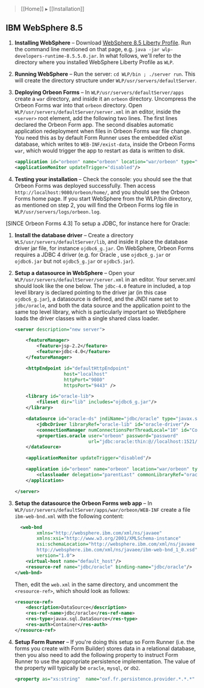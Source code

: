 > [[Home]] ▸ [[Installation]]

## IBM WebSphere 8.5

1. **Installing WebSphere** – Download [WebSphere 8.5 Liberty Profile][7]. Run the command line mentioned on that page, e.g. `java -jar wlp-developers-runtime-8.5.5.0.jar`. In what follows, we'll refer to the directory where you installed WebSphere Liberty Profile as `WLP`.
2. **Running WebSphere** – Run the server: `cd WLP/bin ; ./server run`. This will create the directory structure under `WLP/usr/servers/defaultServer`.
3. **Deploying Orbeon Forms** – In `WLP/usr/servers/defaultServer/apps` create a `war` directory, and inside it an `orbeon` directory. Uncompress the Orbeon Forms war into that `orbeon` directory. Open `WLP/usr/servers/defaultServer/server.xml` in an editor, inside the `<server>` root element, add the following two lines. The first lines declared the Orbeon Form app. The second disables automatic application redeployment when files in Orbeon Forms war file change. You need this as by default Form Runner uses the embedded eXist database, which writes to `WEB-INF/exist-data`, inside the Orbeon Forms `war`, which would trigger the app to restart as data is written to disk.

    ```xml
    <application id="orbeon" name="orbeon" location="war/orbeon" type="war"/>
    <applicationMonitor updateTrigger="disabled"/>
    ```
4. **Testing your installation** – Check the console: you should see the that Orbeon Forms was deployed successfully. Then access `http://localhost:9080/orbeon/home/`, and you should see the Orbeon Forms home page. If you start WebSphere from the WLP/bin directory, as mentioned on step 2, you will find the Orbeon Forms log file in `WLP/usr/servers/logs/orbeon.log`.

[SINCE Orbeon Forms 4.3] To setup a JDBC, for instance here for Oracle:

1. **Install the database driver** – Create a directory `WLS/usr/servers/defaultServer/lib`, and inside it place the database driver jar file, for instance `ojdbc6_g.jar`. On WebSphere, Orbeon Forms requires a JDBC 4 driver (e.g. for Oracle , use `ojdbc6_g.jar` or `ojdbc6.jar` but not `ojdbc5_g.jar` or `ojdbc5.jar`).
2. **Setup a datasource in WebSphere** – Open your `WLP/usr/servers/defaultServer/server.xml` in an editor. Your server.xml should look like the one below.  The `jdbc-4.0` feature in included, a top level library is declared pointing to the driver jar (in this case `ojdbc6_g.jar`), a datasource is defined, and the JNDI name set to `jdbc/oracle`, and both the data source and the application point to the same top level library, which is particularly important so WebSphere loads the driver classes with a single shared class loader.

    ```xml
    <server description="new server">

        <featureManager>
            <feature>jsp-2.2</feature>
            <feature>jdbc-4.0</feature>
        </featureManager>

        <httpEndpoint id="defaultHttpEndpoint"
                      host="localhost"
                      httpPort="9080"
                      httpsPort="9443" />

        <library id="oracle-lib">
            <fileset dir="lib" includes="ojdbc6_g.jar"/>
        </library>

        <dataSource id="oracle-ds" jndiName="jdbc/oracle" type="javax.sql.DataSource">
            <jdbcDriver libraryRef="oracle-lib" id="oracle-driver"/>
            <connectionManager numConnectionsPerThreadLocal="10" id="ConnectionManager" minPoolSize="1"/>
            <properties.oracle user="orbeon" password="password"
                               url="jdbc:oracle:thin:@//localhost:1521/orbeon"/>
        </dataSource>

        <applicationMonitor updateTrigger="disabled"/>

        <application id="orbeon" name="orbeon" location="war/orbeon" type="war">
            <classloader delegation="parentLast" commonLibraryRef="oracle-lib"/>
        </application>

    </server>
    ```
3. **Setup the datasource the Orbeon Forms web app** – In `WLP/usr/servers/defaultServer/apps/war/orbeon/WEB-INF` create a file `ibm-web-bnd.xml` with the following content:

    ```xml
      <web-bnd
            xmlns="http://websphere.ibm.com/xml/ns/javaee"
            xmlns:xsi="http://www.w3.org/2001/XMLSchema-instance"
            xsi:schemaLocation="http://websphere.ibm.com/xml/ns/javaee
            http://websphere.ibm.com/xml/ns/javaee/ibm-web-bnd_1_0.xsd"
            version="1.0">
        <virtual-host name="default_host"/>
        <resource-ref name="jdbc/oracle" binding-name="jdbc/oracle"/>
    </web-bnd>
    ```
    Then, edit the `web.xml` in the same directory, and uncomment the `<resource-ref>`, which should look as follows:
    ```xml
    <resource-ref>
        <description>DataSource</description>
        <res-ref-name>jdbc/oracle</res-ref-name>
        <res-type>javax.sql.DataSource</res-type>
        <res-auth>Container</res-auth>
    </resource-ref>
    ```
4. **Setup Form Runner** – If you're doing this setup so Form Runner (i.e. the forms you create with Form Builder) stores data in a relational database, then you also need to add the following property to instruct Form Runner to use the appropriate persistence implementation. The value of the property will typically be `oracle`, `mysql`, or `db2`.

    ```xml
    <property as="xs:string"  name="oxf.fr.persistence.provider.*.*.*" value="oracle"> `
    ```
    
[7]: https://www.ibmdw.net/wasdev/downloads/websphere-application-server-liberty-profile/